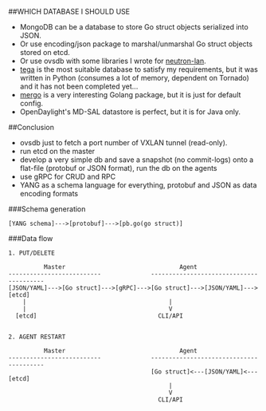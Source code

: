 ##WHICH DATABASE I SHOULD USE

- MongoDB can be a database to store Go struct objects serialized into JSON.
- Or use encoding/json package to marshal/unmarshal Go struct objects stored on etcd.
- Or use ovsdb with some libraries I wrote for [neutron-lan](https://github.com/araobp/neutron-lan).
- [tega](https://github.com/araobp/tega) is the most suitable database to satisfy my requirements, but it was written in Python (consumes a lot of memory, dependent on Tornado) and it has not been completed yet...
- [mergo](https://github.com/imdario/mergo) is a very interesting Golang package, but it is just for default config.
- OpenDaylight's MD-SAL datastore is perfect, but it is for Java only.

##Conclusion

- ovsdb just to fetch a port number of VXLAN tunnel (read-only).
- run etcd on the master
- develop a very simple db and save a snapshot (no commit-logs) onto a flat-file (protobuf or JSON format), run the db on the agents
- use gRPC for CRUD and RPC
- YANG as a schema language for everything, protobuf and JSON as data encoding formats

###Schema generation
```
[YANG schema]--->[protobuf]--->[pb.go(go struct)]
```

###Data flow
```
1. PUT/DELETE

          Master                                Agent                    
--------------------------              ----------------------------------------
[JSON/YAML]--->[Go struct]--->[gRPC]--->[Go struct]--->[JSON/YAML]--->[etcd]
    |                                        |
    |                                        V
  [etcd]                                  CLI/API


2. AGENT RESTART

          Master                                Agent                    
--------------------------              ----------------------------------------
                                        [Go struct]<---[JSON/YAML]<---[etcd]
                                             |
                                             V
                                          CLI/API
```
